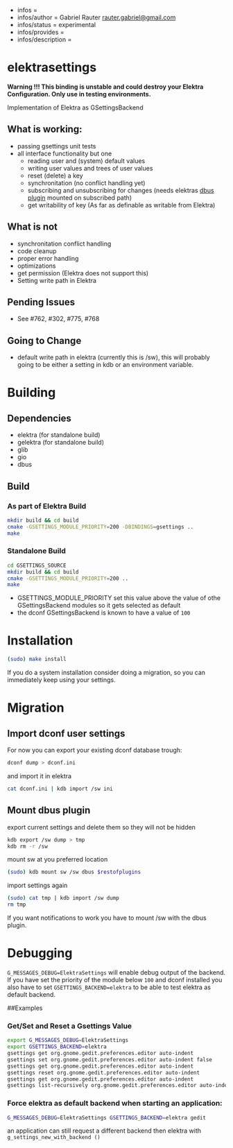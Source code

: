 - infos =
- infos/author = Gabriel Rauter <rauter.gabriel@gmail.com>
- infos/status = experimental
- infos/provides =
- infos/description =

# elektrasettings

 **__Warning__ !!! This binding is unstable and could destroy your Elektra Configuration. Only use in testing environments.**

 Implementation of Elektra as GSettingsBackend

## What is working:
 * passing gsettings unit tests
 * all interface functionality but one
   * reading user and (system) default values
   * writing user values and trees of user values
   * reset (delete) a key
   * synchronitation (no conflict handling yet)
   * subscribing and unsubscribing for changes (needs elektras [dbus plugin](https://github.com/ElektraInitiative/libelektra/tree/master/src/plugins/dbus) mounted on subscribed path)
   * get writability of key (As far as definable as writable from Elektra)

## What is not
 * synchronitation conflict handling
 * code cleanup
 * proper error handling
 * optimizations
 * get permission (Elektra does not support this)
 * Setting write path in Elektra

## Pending Issues
 * See #762, #302, #775, #768

## Going to Change
 * default write path in elektra (currently this is /sw), this will probably going to be
 either a setting in kdb or an environment variable.

# Building

## Dependencies
 * elektra (for standalone build)
 * gelektra (for standalone build)
 * glib
 * gio
 * dbus

## Build
### As part of Elektra Build
```sh
mkdir build && cd build
cmake -GSETTINGS_MODULE_PRIORITY=200 -DBINDINGS=gsettings ..
make
```
### Standalone Build
```sh
cd GSETTINGS_SOURCE
mkdir build && cd build
cmake -GSETTINGS_MODULE_PRIORITY=200 ..
make
```

 * GSETTINGS_MODULE_PRIORITY set this value above the value of othe GSettingsBackend modules so it gets selected as default
  * the dconf GSettingsBackend is known to have a value of `100`

# Installation
```sh
(sudo) make install
```

If you do a system installation consider doing a migration, so you can immediately keep using your settings.

# Migration
## Import dconf user settings
For now you can export your existing dconf database trough:
```sh
dconf dump > dconf.ini
```
and import it in elektra
```sh
cat dconf.ini | kdb import /sw ini
```

## Mount dbus plugin
export current settings and delete them so they will not be hidden
```sh
kdb export /sw dump > tmp
kdb rm -r /sw
```
mount sw at you preferred location
```sh
(sudo) kdb mount sw /sw dbus $restofplugins
```
import settings again
```sh
(sudo) cat tmp | kdb import /sw dump
rm tmp
```

If you want notifications to work you have to mount /sw with the dbus plugin.

# Debugging

`G_MESSAGES_DEBUG=ElektraSettings` will enable debug output of the backend. If you have
set the priority of the module below `100` and dconf installed you also have to
set `GSETTINGS_BACKEND=elektra` to be able to test elektra as default backend.

##Examples

### Get/Set and Reset a Gsettings Value
```sh
export G_MESSAGES_DEBUG=ElektraSettings
export GSETTINGS_BACKEND=elektra
gsettings get org.gnome.gedit.preferences.editor auto-indent
gsettings set org.gnome.gedit.preferences.editor auto-indent false
gsettings get org.gnome.gedit.preferences.editor auto-indent
gsettings reset org.gnome.gedit.preferences.editor auto-indent
gsettings get org.gnome.gedit.preferences.editor auto-indent
gsettings list-recursively org.gnome.gedit.preferences.editor auto-indent
```
### Force elektra as default backend when starting an application:
```sh
G_MESSAGES_DEBUG=ElektraSettings GSETTINGS_BACKEND=elektra gedit
```

an application can still request a different backend then elektra with `g_settings_new_with_backend ()`
